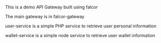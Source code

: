 This is a demo API Gateway built using falcor

The main gateway is in falcor-gateway

user-service is a simple PHP service to retrieve user personal information

wallet-service is a simple node service to retrieve user wallet information